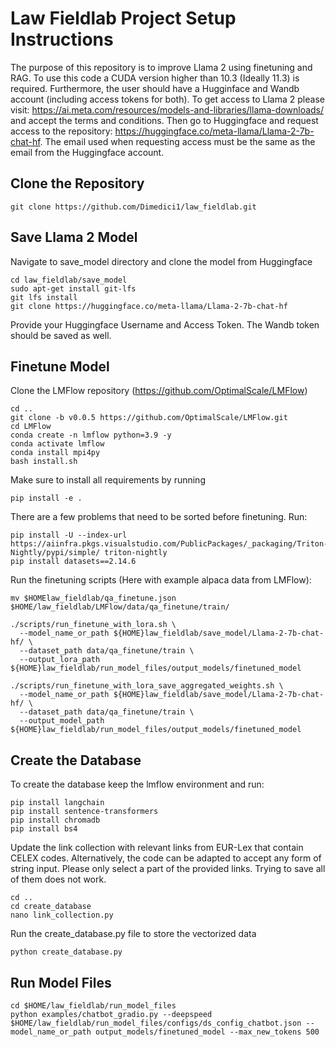 # Law Fieldlab Project Setup Instructions
The purpose of this repository is to improve Llama 2 using finetuning and RAG. To use this code a CUDA version higher than 10.3 (Ideally 11.3) is required. Furthermore, the user should have a Hugginface and Wandb account (including access tokens for both). To get access to Llama 2 please visit: https://ai.meta.com/resources/models-and-libraries/llama-downloads/ and accept the terms and conditions. Then go to Huggingface and request access to the repository: https://huggingface.co/meta-llama/Llama-2-7b-chat-hf. The email used when requesting access must be the same as the email from the Huggingface account.


## Clone the Repository
```
git clone https://github.com/Dimedici1/law_fieldlab.git
```

## Save Llama 2 Model
Navigate to save_model directory and clone the model from Huggingface
```
cd law_fieldlab/save_model
sudo apt-get install git-lfs
git lfs install
git clone https://huggingface.co/meta-llama/Llama-2-7b-chat-hf

```
Provide your Huggingface Username and Access Token. The Wandb token should be saved as well.

## Finetune Model
Clone the LMFlow repository (https://github.com/OptimalScale/LMFlow)
```
cd ..
git clone -b v0.0.5 https://github.com/OptimalScale/LMFlow.git
cd LMFlow
conda create -n lmflow python=3.9 -y
conda activate lmflow
conda install mpi4py
bash install.sh

```

Make sure to install all requirements by running
```
pip install -e .
```
There are a few problems that need to be sorted before finetuning. Run:

```
pip install -U --index-url https://aiinfra.pkgs.visualstudio.com/PublicPackages/_packaging/Triton-Nightly/pypi/simple/ triton-nightly
pip install datasets==2.14.6

```

Run the finetuning scripts (Here with example alpaca data from LMFlow):
```
mv $HOMElaw_fieldlab/qa_finetune.json $HOME/law_fieldlab/LMFlow/data/qa_finetune/train/

./scripts/run_finetune_with_lora.sh \
  --model_name_or_path ${HOME}law_fieldlab/save_model/Llama-2-7b-chat-hf/ \
  --dataset_path data/qa_finetune/train \
  --output_lora_path ${HOME}law_fieldlab/run_model_files/output_models/finetuned_model

./scripts/run_finetune_with_lora_save_aggregated_weights.sh \
  --model_name_or_path ${HOME}law_fieldlab/save_model/Llama-2-7b-chat-hf/ \
  --dataset_path data/qa_finetune/train \
  --output_model_path ${HOME}law_fieldlab/run_model_files/output_models/finetuned_model

```
## Create the Database
To create the database keep the lmflow environment and run:
```
pip install langchain
pip install sentence-transformers
pip install chromadb
pip install bs4

```

Update the link collection with relevant links from EUR-Lex that contain CELEX codes. Alternatively, the code can be adapted to accept any form of string input. Please only select a part of the provided links. Trying to save all of them does not work.
```
cd ..
cd create_database
nano link_collection.py

```
Run the create_database.py file to store the vectorized data
```
python create_database.py
```
## Run Model Files
```
cd $HOME/law_fieldlab/run_model_files
python examples/chatbot_gradio.py --deepspeed $HOME/law_fieldlab/run_model_files/configs/ds_config_chatbot.json --model_name_or_path output_models/finetuned_model --max_new_tokens 500

```

